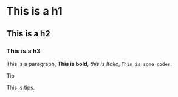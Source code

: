 # This is a h1

## This is a h2

### This is a h3

This is a paragraph, **This is bold**,
*this is Italic*, `This is some codes`.

> [!TIP]
> This is tips.
